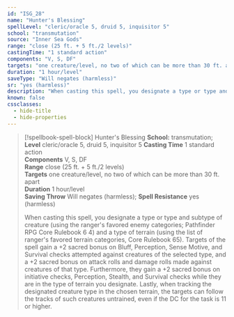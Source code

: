 ```yaml
---
id: "ISG_28"
name: "Hunter's Blessing"
spellLevel: "cleric/oracle 5, druid 5, inquisitor 5"
school: "transmutation"
source: "Inner Sea Gods"
range: "close (25 ft. + 5 ft./2 levels)"
castingTime: "1 standard action"
components: "V, S, DF"
targets: "one creature/level, no two of which can be more than 30 ft. apart"
duration: "1 hour/level"
saveType: "Will negates (harmless)"
sr: "yes (harmless)"
description: "When casting this spell, you designate a type or type and subtype of creature (using the ranger's favored enemy categories; Pathfinder RPG Core Rulebook 6 4) and a type of terrain (using the list of ranger's favored terrain categories, Core Rulebook 65). Targets of the spell gain a +2 sacred bonus on Bluff, Perception, Sense Motive, and Survival checks attempted against creatures of the selected type, and a +2 sacred bonus on attack rolls and damage rolls made against creatures of that type. Furthermore, they gain a +2 sacred bonus on initiative checks, Perception, Stealth, and Survival checks while they are in the type of terrain you designate. Lastly, when tracking the designated creature type in the chosen terrain, the targets can follow the tracks of such creatures untrained, even if the DC for the task is 11 or higher."
known: false
cssclasses:
  - hide-title
  - hide-properties
---
```


> [!spellbook-spell-block] Hunter's Blessing
> **School:** transmutation; **Level** cleric/oracle 5, druid 5, inquisitor 5
> **Casting Time** 1 standard action  
> **Components** V, S, DF  
> **Range** close (25 ft. + 5 ft./2 levels)  
> **Targets** one creature/level, no two of which can be more than 30 ft. apart  
> **Duration** 1 hour/level  
> **Saving Throw** Will negates (harmless); **Spell Resistance** yes (harmless)
> 
> When casting this spell, you designate a type or type and subtype of creature (using the ranger's favored enemy categories; Pathfinder RPG Core Rulebook 6 4) and a type of terrain (using the list of ranger's favored terrain categories, Core Rulebook 65). Targets of the spell gain a +2 sacred bonus on Bluff, Perception, Sense Motive, and Survival checks attempted against creatures of the selected type, and a +2 sacred bonus on attack rolls and damage rolls made against creatures of that type. Furthermore, they gain a +2 sacred bonus on initiative checks, Perception, Stealth, and Survival checks while they are in the type of terrain you designate. Lastly, when tracking the designated creature type in the chosen terrain, the targets can follow the tracks of such creatures untrained, even if the DC for the task is 11 or higher.